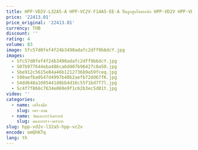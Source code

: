 ```yaml
---
title: HPP-VD2V-L32A5-A HPP-VC2V-F14A5-EE-A ปั๊มลูกสูบไฮดรอลิก HPP-VD2V HPP-VB2V HPP-VC3V HPP
price: '22413.01'
price_original: '22413.01'
currency: THB
discount: ''
rating: 4
volume: 83
image: Sfc57d0fef4f24b3490adafc2dff9b6dcY.jpg
images:
  - Sfc57d0fef4f24b3490adafc2dff9b6dcY.jpg
  - S07b977644eba486ca6d407b96427c0a5O.jpg
  - Sbe912c5615e84a46b1212736b9a59fceq.jpg
  - S90aefba0547d4997b40b2aefb72dd67fK.jpg
  - S4dd648a1605441d8bb4d16c55f1bd7f7l.jpg
  - Sc4f7f866c7634e069e9f1c62b3ec5d81t.jpg
video: ''
categories:
  - name: เครื่องมือ
    slug: เคร-องม
  - name: วัดและการวิเคราะห์
    slug: ดและการว-เคราะห
slug: hpp-vd2v-l32a5-hpp-vc2v
encode: omQhKTq
lang: th
---
```

  